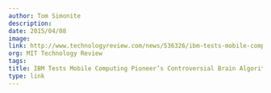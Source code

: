 ```yaml
---
author: Tom Simonite
description:
date: 2015/04/08
image:
link: http://www.technologyreview.com/news/536326/ibm-tests-mobile-computing-pioneers-controversial-brain-algorithms/
org: MIT Technology Review
tags:
title: IBM Tests Mobile Computing Pioneer’s Controversial Brain Algorithms
type: link
---
```

